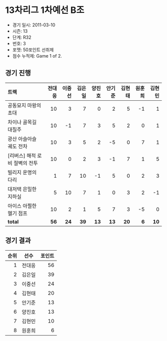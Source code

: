 # 13차리그 1차예선 B조

- 경기 일시: 2011-03-10
- 시즌: 13
- 단계: R32
- 번호: 3
- 포맷: 50포인트 선취제
- 점수 누적제: Game 1 of 2.





## 경기 진행

| 트랙 | 전대웅 | 이중선 | 김은일 | 양진호 | 안기준 | 김현태 | 원훈희 | 김현민 |
|:---|---:|---:|---:|---:|---:|---:|---:|---:|
| 공동묘지 마왕의 초대 | 10 | 3 | 7 | 0 | 2 | 5 | -1 | 1 |
| 차이나 골목길 대질주 | 10 | -1 | 7 | 3 | 5 | 2 | 0 | 1 |
| 광산 아슬아슬 궤도 전차 | 10 | 3 | 5 | 2 | -5 | 0 | 7 | 1 |
| [리버스] 해적 로비 절벽의 전투 | 10 | 0 | 2 | 3 | -1 | 7 | 1 | 5 |
| 빌리지 운명의 다리 | 1 | 7 | 10 | -1 | 5 | 0 | 2 | 3 |
| 대저택 은밀한 지하실 | 5 | 10 | 7 | 1 | 0 | 3 | 2 | -1 |
| 아이스 아찔한 헬기 점프 | 10 | 2 | 1 | 5 | 7 | 3 | -5 | 0 |
| __total__ | __56__ | __24__ | __39__ | __13__ | __13__ | __20__ | __6__ | __10__ |




## 경기 결과

| 순위 | 선수 | 포인트 |
|---:|:---:|---:|
| 1 | 전대웅 | 56 |
| 2 | 김은일 | 39 |
| 3 | 이중선 | 24 |
| 4 | 김현태 | 20 |
| 5 | 안기준 | 13 |
| 6 | 양진호 | 13 |
| 7 | 김현민 | 10 |
| 8 | 원훈희 | 6 |

